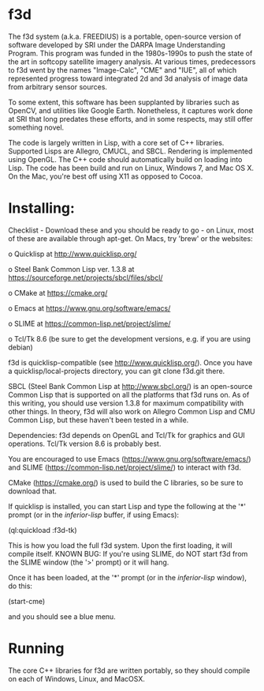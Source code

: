 # f3d

The f3d system (a.k.a. FREEDIUS) is a portable, open-source version of
software developed by SRI under the DARPA Image Understanding Program.
This program was funded in the 1980s-1990s to push the state of the
art in softcopy satellite imagery analysis.  At various times,
predecessors to f3d went by the names "Image-Calc", "CME" and "IUE",
all of which represented progress toward integrated 2d and 3d analysis
of image data from arbitrary sensor sources.

To some extent, this software has been supplanted by libraries such as
OpenCV, and utilities like Google Earth.  Nonetheless, it captures
work done at SRI that long predates these efforts, and in some
respects, may still offer something novel.

The code is largely written in Lisp, with a core set of C++ libraries.
Supported Lisps are Allegro, CMUCL, and SBCL.  Rendering is
implemented using OpenGL.  The C++ code should automatically build on
loading into Lisp.  The code has been build and run on Linux, Windows
7, and Mac OS X.  On the Mac, you're best off using X11 as opposed to
Cocoa.

# Installing:

Checklist - Download these and you should be ready to go - on Linux,
most of these are available through apt-get.  On Macs, try 'brew' or
the websites:

o Quicklisp at http://www.quicklisp.org/

o Steel Bank Common Lisp ver. 1.3.8 at https://sourceforge.net/projects/sbcl/files/sbcl/

o CMake at https://cmake.org/

o Emacs at https://www.gnu.org/software/emacs/

o SLIME at https://common-lisp.net/project/slime/

o Tcl/Tk 8.6 (be sure to get the development versions, e.g. if you are using debian)


f3d is quicklisp-compatible (see http://www.quicklisp.org/).  Once you
have a quicklisp/local-projects directory, you can git clone f3d.git
there.

SBCL (Steel Bank Common Lisp at http://www.sbcl.org/) is an
open-source Common Lisp that is supported on all the platforms that
f3d runs on.  As of this writing, you should use version 1.3.8 for
maximum compatibility with other things.  In theory, f3d will also
work on Allegro Common Lisp and CMU Common Lisp, but these haven't been
tested in a while.

Dependencies: f3d depends on OpenGL and Tcl/Tk for graphics and GUI
operations.  Tcl/Tk version 8.6 is probably best.

You are encouraged to use Emacs (https://www.gnu.org/software/emacs/)
and SLIME (https://common-lisp.net/project/slime/) to interact with f3d.

CMake (https://cmake.org/) is used to build the C libraries, so be
sure to download that.

If quicklisp is installed, you can start Lisp and type the following
at the '*' prompt (or in the *inferior-lisp* buffer, if using Emacs):

(ql:quickload :f3d-tk)

This is how you load the full f3d system.  Upon the first loading, it
will compile itself.  KNOWN BUG: If you're using SLIME, do NOT start
f3d from the SLIME window (the '>' prompt) or it will hang.

Once it has been loaded, at the '*' prompt (or in the *inferior-lisp*
window), do this:

(start-cme)

and you should see a blue menu.


# Running

The core C++ libraries for f3d are written portably, so they should
compile on each of Windows, Linux, and MacOSX.  